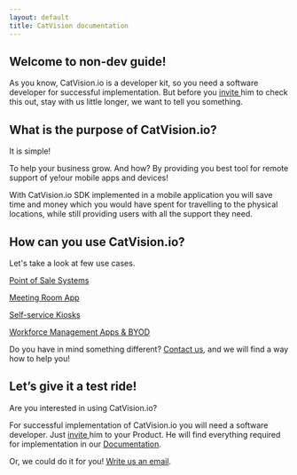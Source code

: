```yaml
---
layout: default
title: CatVision documentation
---
```


## Welcome to non-dev guide!

As you know, CatVision.io is a developer kit, so you need a software developer for successful implementation. But before you [invite ](/guide/invitation.md "How to invite...")him to check this out, stay with us little longer, we want to tell you something.

## What is the purpose of CatVision.io?

It is simple!

To help your business grow. And how? By providing you best tool for remote support of ye!our mobile apps and devices!

With CatVision.io SDK implemented in a mobile application you will save time and money which you would have spent for travelling to the physical locations, while still providing users with all the support they need.

## How can you use CatVision.io?

Let's take a look at few use cases.

[Point of Sale Systems]({{site.baseurl}}/catvision/examples-of-use/point-of-sales-systems.html)

[Meeting Room App]({{site.baseurl}}/catvision/examples-of-use/meeting-room-applications.html)

[Self-service Kiosks]({{site.baseurl}}/catvision/examples-of-use/self-service-kiosks.html)

[Workforce Management Apps & BYOD]({{site.baseurl}}/catvision/examples-of-use/workforce-management-apps-and-byod-support.html)

Do you have in mind something different? [Contact us](mailto:team@catvision.io), and we will find a way how to help you!

## Let’s give it a test ride!

Are you interested in using CatVision.io?

For successful implementation of CatVision.io you will need a software developer. Just [invite ]({{site.baseurl}}/catvision/guide/invitation.html "How to invite...")him to your Product. He will find everything required for implementation in our [Documentation]({{site.baseurl}}/catvision/index.html).

Or, we could do it for you! [Write us an email](mailto:team@catvision.io).

